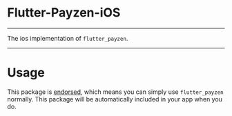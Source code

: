 # Flutter-Payzen-iOS

---

The ios implementation of `flutter_payzen`.

---

# Usage

This package is [endorsed](https://docs.flutter.dev/development/packages-and-plugins/developing-packages#endorsed-federated-plugin), which means you can simply use `flutter_payzen` normally. This package will be automatically included in your app when you do.
